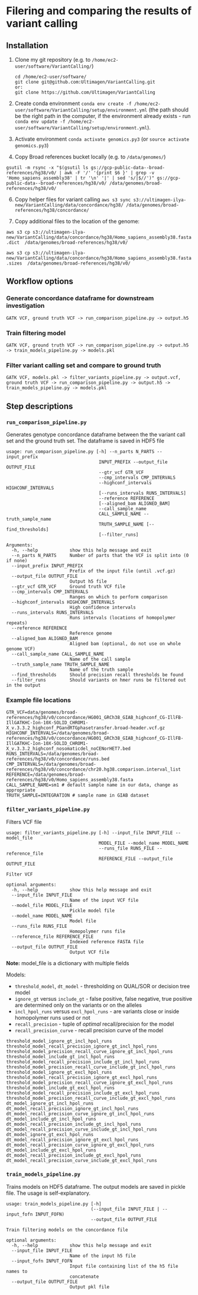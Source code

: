 # Filering and comparing the results of variant calling

## Installation

1. Clone my git repository (e.g. to `/home/ec2-user/software/VariantCalling/`)
    ```
    cd /home/ec2-user/software/
    git clone git@github.com:Ultimagen/VariantCalling.git
    or:
    git clone https://github.com/Ultimagen/VariantCalling
    ```

3. Create conda environment `conda env create -f /home/ec2-user/software/VariantCalling/setup/environment.yml`
(the path should be the right path in the computer, if the environment already exists - run `conda env update -f /home/ec2-user/software/VariantCalling/setup/environment.yml`).

4. Activate environment `conda activate genomics.py3` (or `source activate genomics.py3`)

5. Copy Broad references bucket locally (e.g. to `/data/genomes/`)

`gsutil -m rsync -x "$(gsutil ls gs://gcp-public-data--broad-references/hg38/v0/ | awk -F '/' '{print $6 }' | grep -v 'Homo_sapiens_assembly38' | tr '\n' '|' | sed 's/|$//')" gs://gcp-public-data--broad-references/hg38/v0/ /data/genomes/broad-references/hg38/v0/`

6. Copy helper files for variant calling
`aws s3 sync s3://ultimagen-ilya-new/VariantCalling/data/concordance/hg38/ /data/genomes/broad-references/hg38/concordance/`

7. Copy additional files to the location of the genome: 

`aws s3 cp s3://ultimagen-ilya-new/VariantCalling/data/concordance/hg38/Homo_sapiens_assembly38.fasta.dict 
 /data/genomes/broad-references/hg38/v0/`

`aws s3 cp s3://ultimagen-ilya-new/VariantCalling/data/concordance/hg38/Homo_sapiens_assembly38.fasta.sizes 
/data/genomes/broad-references/hg38/v0/`

## Workflow options

### Generate concordance dataframe for downstream investigation

`GATK VCF, ground truth VCF -> run_comparison_pipeline.py -> output.h5`

### Train filtering model

`GATK VCF, ground truth VCF -> run_comparison_pipeline.py -> output.h5 -> train_models_pipeline.py -> models.pkl`

### Filter variant calling set and compare to ground truth

`GATK VCF, models.pkl -> filter_variants_pipeline.py -> output.vcf, ground truth VCF -> run_comparison_pipeline.py -> output.h5 -> train_models_pipeline.py -> models.pkl`

## Step descriptions

### `run_comparison_pipeline.py`

Generates genotype concordance dataframe between the the variant call set and the ground truth set. The dataframe is saved in HDF5 file

```
usage: run_comparison_pipeline.py [-h] --n_parts N_PARTS --input_prefix
                                   INPUT_PREFIX --output_file OUTPUT_FILE
                                   --gtr_vcf GTR_VCF
                                   --cmp_intervals CMP_INTERVALS
                                   --highconf_intervals HIGHCONF_INTERVALS
                                   [--runs_intervals RUNS_INTERVALS]
                                   --reference REFERENCE 
                                   [--aligned_bam ALIGNED_BAM]
                                   --call_sample_name
                                   CALL_SAMPLE_NAME --truth_sample_name
                                   TRUTH_SAMPLE_NAME [--find_thresholds]
                                   [--filter_runs]

Arguments:
  -h, --help            show this help message and exit
  --n_parts N_PARTS     Number of parts that the VCF is split into (0 if none)
  --input_prefix INPUT_PREFIX
                        Prefix of the input file (until .vcf.gz)
  --output_file OUTPUT_FILE
                        Output h5 file
  --gtr_vcf GTR_VCF     Ground truth VCF file
  --cmp_intervals CMP_INTERVALS
                        Ranges on which to perform comparison
  --highconf_intervals HIGHCONF_INTERVALS
                        High confidence intervals 
  --runs_intervals RUNS_INTERVALS
                        Runs intervals (locations of homopolymer repeats)
  --reference REFERENCE
                        Reference genome
  --aligned_bam ALIGNED_BAM
                        Aligned bam (optional, do not use on whole genome VCF)
  --call_sample_name CALL_SAMPLE_NAME
                        Name of the call sample
  --truth_sample_name TRUTH_SAMPLE_NAME
                        Name of the truth sample
  --find_thresholds     Should precision recall thresholds be found
  --filter_runs         Should variants on hmer runs be filtered out in the output

```

### Example file locations

```
GTR_VCF=data/genomes/broad-references/hg38/v0/concordance/HG001_GRCh38_GIAB_highconf_CG-IllFB-IllGATKHC-Ion-10X-SOLID_CHROM1-X_v.3.3.2_highconf_PGandRTGphasetransfer.broad-header.vcf.gz
HIGHCONF_INTERVALS=/data/genomes/broad-references/hg38/v0/concordance/HG001_GRCh38_GIAB_highconf_CG-IllFB-IllGATKHC-Ion-10X-SOLID_CHROM1-X_v.3.3.2_highconf_nosomaticdel_noCENorHET7.bed
RUNS_INTERVALS=/data/genomes/broad-references/hg38/v0/concordance/runs.bed
CMP_INTERVALS=/data/genomes/broad-references/hg38/v0/concordance/chr20.hg38.comparison.interval_list
REFERENCE=/data/genomes/broad-references/hg38/v0/Homo_sapiens_assembly38.fasta
CALL_SAMPLE_NAME=sm1 # default sample name in our data, change as appropriate
TRUTH_SAMPLE=INTEGRATION # sample name in GIAB dataset
```

### `filter_variants_pipeline.py`

Filters VCF file

```
usage: filter_variants_pipeline.py [-h] --input_file INPUT_FILE --model_file
                                   MODEL_FILE --model_name MODEL_NAME
                                   --runs_file RUNS_FILE --reference_file
                                   REFERENCE_FILE --output_file OUTPUT_FILE

Filter VCF

optional arguments:
  -h, --help            show this help message and exit
  --input_file INPUT_FILE
                        Name of the input VCF file
  --model_file MODEL_FILE
                        Pickle model file
  --model_name MODEL_NAME
                        Model file
  --runs_file RUNS_FILE
                        Homopolymer runs file
  --reference_file REFERENCE_FILE
                        Indexed reference FASTA file
  --output_file OUTPUT_FILE
                        Output VCF file

```

**Note:** model_file is a dictionary with multiple fields

Models: 

* `threshold_model`, `dt_model` - thresholding on QUAL/SOR or decision tree model
* `ignore_gt` versus `include_gt` - false positive, false negative, true positive are determined only on the variants or on the alleles
* `incl_hpol_runs` versus `excl_hpol_runs` - are variants close or inside homopolymer runs used or not
* `recall_precision` - tuple of _optimal_ recall/precision for the model
* `recall_precision_curve` - recall precision curve of the model

```
threshold_model_ignore_gt_incl_hpol_runs
threshold_model_recall_precision_ignore_gt_incl_hpol_runs
threshold_model_precision_recall_curve_ignore_gt_incl_hpol_runs
threshold_model_include_gt_incl_hpol_runs
threshold_model_recall_precision_include_gt_incl_hpol_runs
threshold_model_precision_recall_curve_include_gt_incl_hpol_runs
threshold_model_ignore_gt_excl_hpol_runs
threshold_model_recall_precision_ignore_gt_excl_hpol_runs
threshold_model_precision_recall_curve_ignore_gt_excl_hpol_runs
threshold_model_include_gt_excl_hpol_runs
threshold_model_recall_precision_include_gt_excl_hpol_runs
threshold_model_precision_recall_curve_include_gt_excl_hpol_runs
dt_model_ignore_gt_incl_hpol_runs
dt_model_recall_precision_ignore_gt_incl_hpol_runs
dt_model_recall_precision_curve_ignore_gt_incl_hpol_runs
dt_model_include_gt_incl_hpol_runs
dt_model_recall_precision_include_gt_incl_hpol_runs
dt_model_recall_precision_curve_include_gt_incl_hpol_runs
dt_model_ignore_gt_excl_hpol_runs
dt_model_recall_precision_ignore_gt_excl_hpol_runs
dt_model_recall_precision_curve_ignore_gt_excl_hpol_runs
dt_model_include_gt_excl_hpol_runs
dt_model_recall_precision_include_gt_excl_hpol_runs
dt_model_recall_precision_curve_include_gt_excl_hpol_runs
```

### `train_models_pipeline.py`

Trains models on HDF5 dataframe. The output models are saved in pickle file. The usage is self-explanatory.

```
usage: train_models_pipeline.py [-h]
                                (--input_file INPUT_FILE | --input_fofn INPUT_FOFN)
                                --output_file OUTPUT_FILE

Train filtering models on the concordance file

optional arguments:
  -h, --help            show this help message and exit
  --input_file INPUT_FILE
                        Name of the input h5 file
  --input_fofn INPUT_FOFN
                        Input file containing list of the h5 file names to
                        concatenate
  --output_file OUTPUT_FILE
                        Output pkl file
```

